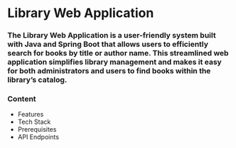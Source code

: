 # Library Web Application
### The Library Web Application is a user-friendly system built with Java and Spring Boot that allows users to efficiently search for books by title or author name. This streamlined web application simplifies library management and makes it easy for both administrators and users to find books within the library’s catalog.
### Content
- Features
- Tech Stack
- Prerequisites
- API Endpoints

